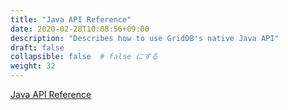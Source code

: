 ```yaml
---
title: "Java API Reference"
date: 2020-02-28T10:08:56+09:00
description: "Describes how to use GridDB's native Java API"
draft: false
collapsible: false  # false にする
weight: 32
---
```


<a href="./md_reference_java_api.html">Java API Reference</a>
